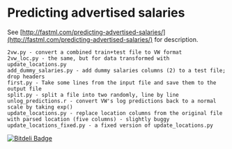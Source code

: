 Predicting advertised salaries
==============================

See [http://fastml.com/predicting-advertised-salaries/](http://fastml.com/predicting-advertised-salaries/) for description.

	2vw.py - convert a combined train+test file to VW format
	2vw_loc.py - the same, but for data transformed with update_locations.py
	add_dummy_salaries.py - add dummy salaries columns (2) to a test file; drop headers
	first.py - Take some lines from the input file and save them to the output file
	split.py - split a file into two randomly, line by line
	unlog_predictions.r - convert VW's log predictions back to a normal scale by taking exp()
	update_locations.py - replace location columns from the original file with parsed location (five columns) - slightly buggy
	update_locations_fixed.py - a fixed version of update_locations.py

[![Bitdeli Badge](https://d2weczhvl823v0.cloudfront.net/zygmuntz/kaggle-advertised-salaries/trend.png)](https://bitdeli.com/free "Bitdeli Badge")

